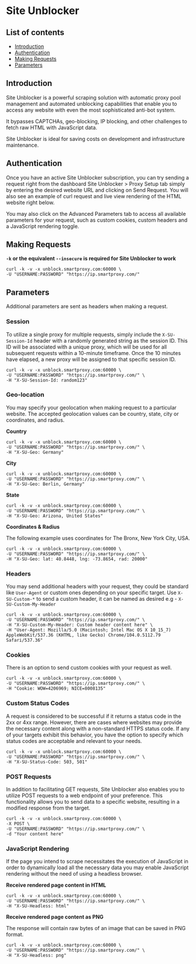 # Site Unblocker

## List of contents
- [Introduction](#introduction)
- [Authentication](#authentication)
- [Making Requests](#making-requests)
- [Parameters](#parameters)
  
## Introduction

Site Unblocker is a powerful scraping solution with automatic proxy pool management and automated unblocking capabilities that enable you to access any website with even the most sophisticated anti-bot system.

It bypasses CAPTCHAs, geo-blocking, IP blocking, and other challenges to fetch raw HTML with JavaScript data.

Site Unblocker is ideal for saving costs on development and infrastructure maintenance.

## Authentication

Once you have an active Site Unblocker subscription, you can try sending a request right from the dashboard Site Unblocker > Proxy Setup tab simply by entering the desired website URL and clicking on Send Request. You will also see an example of curl request and live view rendering of the HTML website right below. 

You may also click on the Advanced Parameters tab to access all available parameters for your request, such as custom cookies, custom headers and a JavaScript rendering toggle.

## Making Requests

**``` -k ``` or the equivalent ```--insecure```  is required for Site Unblocker to work**

```
curl -k -v -x unblock.smartproxy.com:60000 \
-U "USERNAME:PASSWORD" "https://ip.smartproxy.com/" 
```


## Parameters

Additional parameters are sent as headers when making a request.

### Session


To utilize a single proxy for multiple requests, simply include the ```X-SU-Session-Id``` header with a randomly generated string as the session ID. This ID will be associated with a unique proxy, which will be used for all subsequent requests within a 10-minute timeframe. Once the 10 minutes have elapsed, a new proxy will be assigned to that specific session ID.

```
curl -k -v -x unblock.smartproxy.com:60000 \
-U "USERNAME:PASSWORD" "https://ip.smartproxy.com/" \
-H "X-SU-Session-Id: random123"
```

### Geo-location

You may specify your geolocation when making request to a particular website. The accepted geolocation values can be country, state, city or coordinates, and radius. 

**Country**

```
curl -k -v -x unblock.smartproxy.com:60000 \
-U "USERNAME:PASSWORD" "https://ip.smartproxy.com/" \
-H "X-SU-Geo: Germany"
```

**City**

```
curl -k -v -x unblock.smartproxy.com:60000 \
-U "USERNAME:PASSWORD" "https://ip.smartproxy.com/" \
-H "X-SU-Geo: Berlin, Germany"
```

**State**

```
curl -k -v -x unblock.smartproxy.com:60000 \
-U "USERNAME:PASSWORD" "https://ip.smartproxy.com/" \
-H "X-SU-Geo: Arizona, United States"
```

**Coordinates & Radius**

The following example uses coordinates for The Bronx, New York City, USA.

```
curl -k -v -x unblock.smartproxy.com:60000 \
-U "USERNAME:PASSWORD" "https://ip.smartproxy.com/" \
-H "X-SU-Geo: lat: 40.8448, lng: -73.8654, rad: 20000"
```
### Headers

You may send additional headers with your request, they could be standard like ```User-Agent``` or custom ones depending on your specific target. Use ```X-SU-Custom-*``` to send a custom header, it can be named as desired e.g - ```X-SU-Custom-My-Header```

```
curl -k -v -x unblock.smartproxy.com:60000 \
-U "USERNAME:PASSWORD" "https://ip.smartproxy.com/" \
-H "X-SU-Custom-My-Header: Custom header content here" \
-H "User-Agent: Mozilla/5.0 (Macintosh; Intel Mac OS X 10_15_7) AppleWebKit/537.36 (KHTML, like Gecko) Chrome/104.0.5112.79 Safari/537.36" 
```

### Cookies

There is an option to send custom cookies with your request as well.

```
curl -k -v -x unblock.smartproxy.com:60000 \
-U "USERNAME:PASSWORD" "https://ip.smartproxy.com/" \
-H "Cookie: WOW=4206969; NICE=8008135"
```

### Custom Status Codes

A request is considered to be successful if it returns a status code in the 2xx or 4xx range. However, there are cases where websites may provide the necessary content along with a non-standard HTTPS status code. If any of your targets exhibit this behavior, you have the option to specify which status codes are acceptable and relevant to your needs.

```
curl -k -v -x unblock.smartproxy.com:60000 \
-U "USERNAME:PASSWORD" "https://ip.smartproxy.com/" \
-H "X-SU-Status-Code: 503, 501"
```

### POST Requests

In addition to facilitating GET requests, Site Unblocker also enables you to utilize POST requests to a web endpoint of your preference. This functionality allows you to send data to a specific website, resulting in a modified response from the target.

```
curl -k -v -x unblock.smartproxy.com:60000 \
-X POST \
-U "USERNAME:PASSWORD" "https://ip.smartproxy.com/" \
-d "Your content here"
```

### JavaScript Rendering


If the page you intend to scrape necessitates the execution of JavaScript in order to dynamically load all the necessary data you may enable JavaScript rendering without the need of using a headless browser.

**Receive rendered page content in HTML**

```
curl -k -v -x unblock.smartproxy.com:60000 \
-U "USERNAME:PASSWORD" "https://ip.smartproxy.com/" \
-H "X-SU-Headless: html"
```

**Receive rendered page content as PNG**

The response will contain raw bytes of an image that can be saved in PNG format.

```
curl -k -v -x unblock.smartproxy.com:60000 \
-U "USERNAME:PASSWORD" "https://ip.smartproxy.com/" \
-H "X-SU-Headless: png"
```

